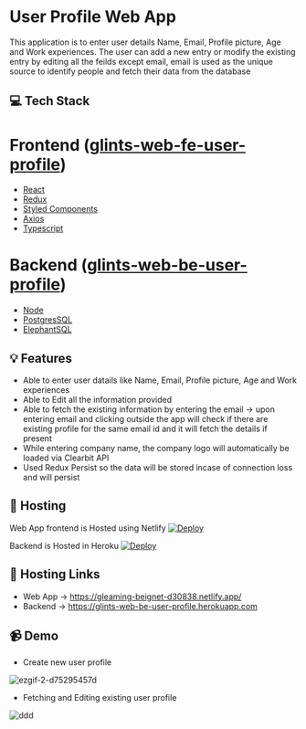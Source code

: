 # User Profile Web App
This application is to enter user details Name, Email, Profile picture, Age and Work experiences. The user can add a new entry or modify the existing entry by editing all the feilds except email, email is used as the unique source to identify people and fetch their data from the database

## 💻 Tech Stack

# Frontend ([glints-web-fe-user-profile](https://github.com/Bavithra/web-app-user-profile/tree/main/glints-web-be-user-profile))
- [React](https://reactjs.org/)
- [Redux](https://redux.js.org/)
- [Styled Components](https://styled-components.com/)
- [Axios](https://axios-http.com/)
- [Typescript](https://www.typescriptlang.org/)

# Backend ([glints-web-be-user-profile](https://github.com/Bavithra/web-app-user-profile/tree/main/glints-web-fe-user-profile))
- [Node](https://nodejs.org/en/)
- [PostgresSQL](https://www.postgresql.org/)
- [ElephantSQL](https://www.elephantsql.com/)

## 💡 Features

- Able to enter user datails like Name, Email, Profile picture, Age and Work experiences
- Able to Edit all the information provided
- Able to fetch the existing information by entering the email -> upon entering email and clicking outside the app will check if there are existing profile for the same email id and it will fetch the details if present
- While entering company name, the company logo will automatically be loaded via Clearbit API
- Used Redux Persist so the data will be stored incase of connection loss and will persist

## 🔎 Hosting


Web App frontend is Hosted using Netlify
[![Deploy](https://d33wubrfki0l68.cloudfront.net/65a18ef24e011fbc0b5ddb411d611c0e1d1111a6/17e0b/images/deploy-button.svg)](https://gleaming-beignet-d30838.netlify.app/)

Backend is Hosted in Heroku 
[![Deploy](https://www.herokucdn.com/deploy/button.svg)](https://glints-web-be-user-profile.herokuapp.com)

## 🔗 Hosting Links

- Web App -> https://gleaming-beignet-d30838.netlify.app/
- Backend -> https://glints-web-be-user-profile.herokuapp.com

## 📹 Demo
- Create new user profile

![ezgif-2-d75295457d](https://user-images.githubusercontent.com/3985553/179118058-bc7d8746-9835-4118-95d6-df3e993e4f52.gif)

- Fetching and Editing existing user profile

![ddd](https://user-images.githubusercontent.com/3985553/179118185-043dbf6d-10a9-456c-93db-9deeec0b8db6.gif)





